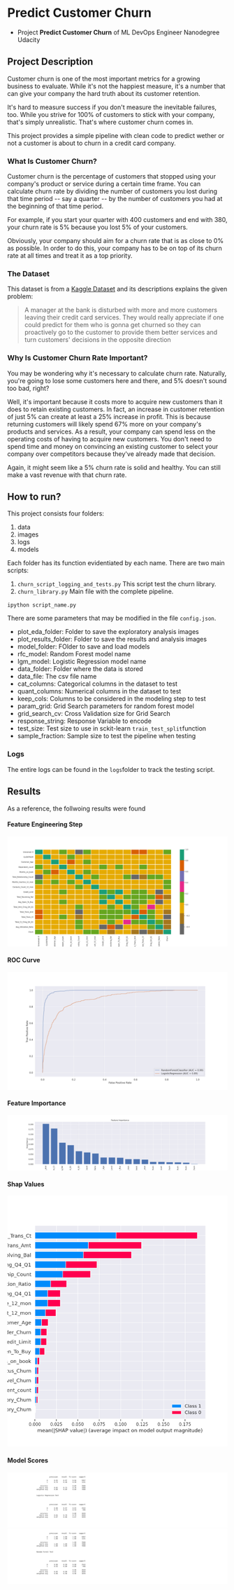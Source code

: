 # Predict Customer Churn

- Project **Predict Customer Churn** of ML DevOps Engineer Nanodegree Udacity

## Project Description
Customer churn is one of the most important metrics for a growing business to evaluate. While it's not the happiest measure, it's a number that can give your company the hard truth about its customer retention.

It's hard to measure success if you don't measure the inevitable failures, too. While you strive for 100% of customers to stick with your company, that's simply unrealistic. That's where customer churn comes in.

This project provides a simple pipeline with clean code to predict wether or not a customer is about to churn in a credit card company.

### What Is Customer Churn?
Customer churn is the percentage of customers that stopped using your company's product or service during a certain time frame. You can calculate churn rate by dividing the number of customers you lost during that time period -- say a quarter -- by the number of customers you had at the beginning of that time period.

For example, if you start your quarter with 400 customers and end with 380, your churn rate is 5% because you lost 5% of your customers.

Obviously, your company should aim for a churn rate that is as close to 0% as possible. In order to do this, your company has to be on top of its churn rate at all times and treat it as a top priority.

### The Dataset 

This dataset is from a [Kaggle Dataset](https://www.kaggle.com/sakshigoyal7/credit-card-customers) and its descriptions explains the given problem:

> A manager at the bank is disturbed with more and more customers leaving their credit card services. They would really appreciate if one could predict for them who is gonna get churned so they can proactively go to the customer to provide them better services and turn customers' decisions in the opposite direction

### Why Is Customer Churn Rate Important?
You may be wondering why it's necessary to calculate churn rate. Naturally, you're going to lose some customers here and there, and 5% doesn't sound too bad, right?

Well, it's important because it costs more to acquire new customers than it does to retain existing customers. In fact, an increase in customer retention of just 5% can create at least a 25% increase in profit. This is because returning customers will likely spend 67% more on your company's products and services. As a result, your company can spend less on the operating costs of having to acquire new customers. You don't need to spend time and money on convincing an existing customer to select your company over competitors because they've already made that decision.

Again, it might seem like a 5% churn rate is solid and healthy. You can still make a vast revenue with that churn rate.


## How to run?
This project consists four folders:

1. data
2. images
3. logs
4. models

Each folder has its function evidentiated by each name. There are two main scripts:

1. `churn_script_logging_and_tests.py`
    This script test the churn library.
2. `churn_library.py`
    Main file with the complete pipeline.

```
ipython script_name.py
```

There are some parameters that may be modified in the file `config.json`.

* plot_eda_folder: Folder to save the exploratory analysis images
* plot_results_folder: Folder to save the results and analysis images
* model_folder: FOlder to save and load models
* rfc_model: Random Forest model name
* lgm_model: Logistic Regression model name
* data_folder: Folder where the data is stored
* data_file: The csv file name 
* cat_columns: Categorical columns in the dataset to test
* quant_columns: Numerical columns in the dataset to test
* keep_cols: Columns to be considered in the modeling step to test
* param_grid: Grid Search parameters for random forest model
* grid_search_cv: Cross Validation size for Grid Search
* response_string: Response Variable to encode
* test_size: Test size to use in sckit-learn `train_test_split`function
* sample_fraction: Sample size to test the pipeline when testing

### Logs

The entire logs can be found in the `logs`folder to track the testing script.

## Results

As a reference, the follwoing results were found

#### Feature Engineering Step
![Heatmap](/images/eda/Heatmap.png)


#### ROC Curve
![ROC Curve](/images/results/ROC_Curve.png)

#### Feature Importance
![Feature Importance](/images/results/Feature_Importance.png)

#### Shap Values
![Shap](/images/results/Shap_Values.png)

#### Model Scores
![Shap](/images/results/Logistic_Regression_Report.png)
![Shap](/images/results/Random_Forest_Report.png)


